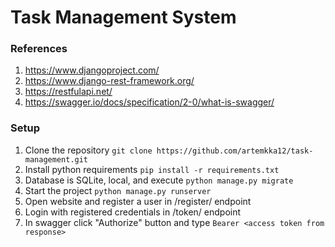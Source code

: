 ﻿# Task Management System

### References

1. https://www.djangoproject.com/
2. https://www.django-rest-framework.org/
3. https://restfulapi.net/
4. https://swagger.io/docs/specification/2-0/what-is-swagger/

### Setup
1. Clone the repository ```git clone https://github.com/artemkka12/task-management.git```
3. Install python requirements ```pip install -r requirements.txt```
4. Database is SQLite, local, and execute ```python manage.py migrate```
5. Start the project ```python manage.py runserver```
6. Open website and register a user in /register/ endpoint
7. Login with registered credentials in /token/ endpoint
8. In swagger click "Authorize" button and type ```Bearer <access token from response>```
